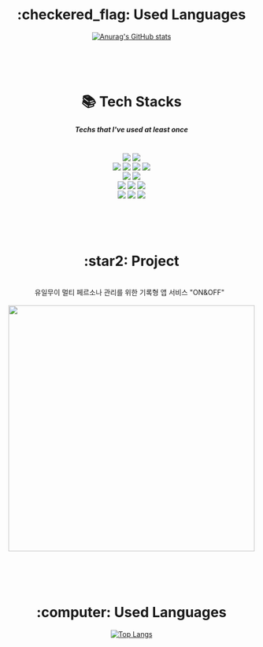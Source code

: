 <br>
<br>

<div align=center><h1>:checkered_flag: Used Languages </h1></div>

<div align=center> 
  
  [![Anurag's GitHub stats](https://github-readme-stats.vercel.app/api?username=SongKong00)](https://github.com/anuraghazra/github-readme-stats)

</div>

<br>
<br>
<br>

<div align=center><h1>📚 Tech Stacks</h1></div>
<div align=center><h5>Techs that I've used at least once</h5></div>

<br>

<div align=center> 
 <img src="https://img.shields.io/badge/python-3776AB?style=for-the-badge&logo=python&logoColor=white">
 <img src="https://img.shields.io/badge/c-A8B9CC?style=for-the-badge&logo=C&logoColor=white">
 <br>
  
 <img src="https://img.shields.io/badge/Android-3DDC84?style=for-the-badge&logo=Android&logoColor=white">
 <img src="https://img.shields.io/badge/Kotlin-7F52FF?style=for-the-badge&logo=Kotlin&logoColor=white">
 <img src="https://img.shields.io/badge/flutter-02569B?style=for-the-badge&logo=flutter&logoColor=white">
 <img src="https://img.shields.io/badge/dart-0175C2?style=for-the-badge&logo=Dart&logoColor=white">
 <br>
  
 <img src="https://img.shields.io/badge/tensorflow-FF6F00?style=for-the-badge&logo=tensorflow&logoColor=white">
 <img src="https://img.shields.io/badge/Jupyter-F37626?style=for-the-badge&logo=Jupyter&logoColor=white">
 <br>
  
 <img src="https://img.shields.io/badge/linux-FCC624?style=for-the-badge&logo=linux&logoColor=black">
 <img src="https://img.shields.io/badge/Amazon EC2-FF9900?style=for-the-badge&logo=AmazonEC2&logoColor=white">
 <img src="https://img.shields.io/badge/Virtual Box-183A61?style=for-the-badge&logo=VirtualBox&logoColor=white">
 <br>
   
 <img src="https://img.shields.io/badge/Notion-000000?style=for-the-badge&logo=Notion&logoColor=white">
 <img src="https://img.shields.io/badge/Slack-4A154B?style=for-the-badge&logo=Slack&logoColor=white">
 <img src="https://img.shields.io/badge/Figma-F24E1E?style=for-the-badge&logo=Figma&logoColor=white">
 <br>

</div>
  
<br>
<br>
<br>
<br>

<div align=center><h1>:star2: Project </h1></div>

<br>

<div align=center>
  유일무이 멀티 페르소나 관리를 위한 기록형 앱 서비스 "ON&OFF"
   
</div>

<br>

<div align=center>
  <img src="https://user-images.githubusercontent.com/114280643/192482449-da0ed8ea-4fd6-48ff-aa79-533a261fd1ee.jpg" width="500">
</div>
  
<br>
<br>
<br>
<br>



<div align=center><h1>:computer: Used Languages </h1></div>

<div align=center> 
  
  [![Top Langs](https://github-readme-stats.vercel.app/api/top-langs/?username=SongKong00)](https://github.com/anuraghazra/github-readme-stats)

</div>

<br>
<br>

